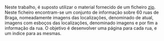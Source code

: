 Neste trabalho, é suposto utilizar o material fornecido de um ficheiro [zip](https://epl.di.uminho.pt/~jcr/AULAS/EngWeb2024/semana1/MapaRuas-materialBase.zip).
Neste ficheiro encontram-se um conjunto de informação sobre 60 ruas de Braga, nomeadamente imagens das localizações, denominado de atual, imagens com esboços das localizações, denominado imagens e por fim a informação da rua.
O objetivo é desenvolver uma página para cada rua, e um indice para as mesmas.

